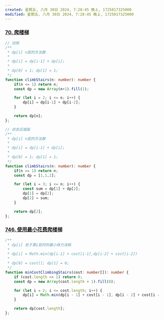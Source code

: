 ```yaml
---
created: 星期五, 八月 30日 2024, 7:28:45 晚上, 1725017325000
modified: 星期五, 八月 30日 2024, 7:28:45 晚上, 1725017325000
---
```



### [70. 爬楼梯](https://leetcode.cn/problems/climbing-stairs/)

```typescript
// 动规
/**
 * dp[i] n层的方法数
 * 
 * dp[i] = dp[i-1] + dp[i];
 * 
 * dp[0] = 1; dp[1] = 1;
 */
function climbStairs(n: number): number {
    if(n <= 1) return n;
    const dp = new Array(n+1).fill(1);

    for (let i = 2; i <= n; i++) {
        dp[i] = dp[i-1] + dp[i-2];
    }

    return dp[n];
};
```


```typescript
// 状态压缩版
/**
 * dp[i] n层的方法数
 * 
 * dp[i] = dp[i-1] + dp[i];
 * 
 * dp[0] = 1; dp[1] = 1;
 */
function climbStairs(n: number): number {
    if(n <= 1) return n;
    const dp = [1,1,2];

    for (let i = 3; i <= n; i++) {
        const sum = dp[1] + dp[2];
        dp[1] = dp[2];
        dp[2] = sum;
    }

    return dp[2];
};
```

### [746. 使用最小花费爬楼梯](https://leetcode.cn/problems/min-cost-climbing-stairs/)

```typescript
/**
 * dp[i] 处于第i层时的最小体力消耗
 * 
 * dp[i] = Math.min(dp[i-1] + cost[i-1],dp[i-2] + cost[i-2])
 * 
 * dp[0] = cost[]; dp[1] = 0;
 */
function minCostClimbingStairs(cost: number[]): number {
    if (cost.length <= 1) return 0;
    const dp = new Array(cost.length + 1).fill(0);

    for (let i = 2; i <= cost.length; i++) {
        dp[i] = Math.min(dp[i - 1] + cost[i - 1], dp[i - 2] + cost[i - 2]);
    }

    return dp[cost.length];
};
```